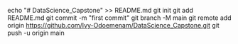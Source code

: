 echo "# DataScience_Capstone" >> README.md
git init
git add README.md
git commit -m "first commit"
git branch -M main
git remote add origin https://github.com/Ivy-Odoemenam/DataScience_Capstone.git
git push -u origin main
